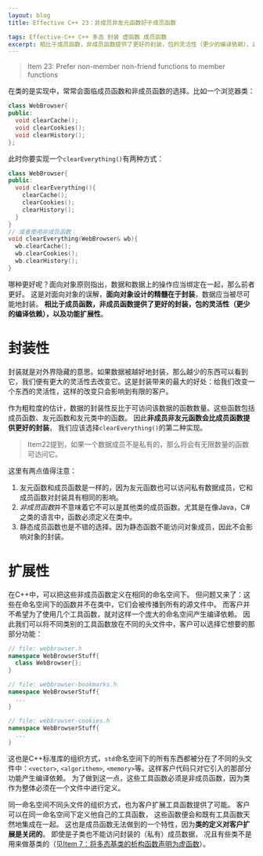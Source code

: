 ```yaml
---
layout: blog
title: Effective C++ 23：非成员非友元函数好于成员函数

tags: Effective-C++ C++ 多态 封装 虚函数 成员函数
excerpt: 相比于成员函数，非成员函数提供了更好的封装，包的灵活性（更少的编译依赖），以及功能扩展性。
---
```


> Item 23: Prefer non-member non-friend functions to member functions

在类的是实现中，常常会面临成员函数和非成员函数的选择。比如一个浏览器类：

```cpp
class WebBrowser{
public:
  void clearCache();
  void clearCookies();
  void clearHistory();
};
```

此时你要实现一个`clearEverything()`有两种方式：

```cpp
class WebBrowser{
public:
  void clearEverything(){
    clearCache();
    clearCookies();
    clearHistory();
  }
}
// 或者使用非成员函数：
void clearEverything(WebBrowser& wb){
  wb.clearCache();
  wb.clearCookies();
  wb.clearHistory();
}
```

哪种更好呢？面向对象原则指出，数据和数据上的操作应当绑定在一起，那么前者更好。
这是对面向对象的误解，**面向对象设计的精髓在于封装**，数据应当被尽可能地封装。
**相比于成员函数，非成员函数提供了更好的封装，包的灵活性（更少的编译依赖），以及功能扩展性**。

<!--more-->

# 封装性

封装就是对外界隐藏的意思。如果数据被越好地封装，那么越少的东西可以看到它，我们便有更大的灵活性去改变它。这是封装带来的最大的好处：给我们改变一个东西的灵活性，这样的改变只会影响到有限的客户。

作为粗粒度的估计，数据的封装性反比于可访问该数据的函数数量。这些函数包括成员函数、友元函数和友元类中的函数。
因此**非成员非友元函数会比成员函数提供更好的封装**，
我们应该选择`clearEverything()`的第二种实现。

> Item22提到，如果一个数据成员不是私有的，那么将会有无限数量的函数可访问它。

这里有两点值得注意：

1. 友元函数和成员函数是一样的，因为友元函数也可以访问私有数据成员，它和成员函数对封装具有相同的影响。
2. *非成员函数*并不意味着它不可以是其他类的成员函数。尤其是在像Java，C#之类的语言中，函数必须定义在类中。
3. 静态成员函数也是不错的选择。因为静态函数不能访问对象成员，因此不会影响对象的封装。

# 扩展性

在C++中，可以把这些非成员函数定义在相同的命名空间下。
但问题又来了：这些在命名空间下的函数并不在类中，它们会被传播到所有的源文件中。
而客户并不希望为了使用几个工具函数，就对这样一个庞大的命名空间产生编译依赖。
因此我们可以将不同类别的工具函数放在不同的头文件中，客户可以选择它想要的那部分功能：

```cpp
// file: webbrowser.h
namespace WebBrowserStuff{
  class WebBrowser{};
}

// file: webbrowser-bookmarks.h
namespace WebBrowserStuff{
  ...
}

// file: webbrowser-cookies.h
namespace WebBrowserStuff{
  ...
}
```

这也是C++标准库的组织方式，`std`命名空间下的所有东西都被分在了不同的头文件中：`<vector>`, `<algorithem>`, `<memory>`等。这样客户代码只对它引入的那部分功能产生编译依赖。
为了做到这一点，这些工具函数必须是非成员函数，因为类作为整体必须在一个文件中进行定义。

同一命名空间不同头文件的组织方式，也为客户扩展工具函数提供了可能。
客户可以在同一命名空间下定义他自己的工具函数，
这些函数便会和既有工具函数天然地集成在一起。
这也是成员函数无法做到的一个特性，因为**类的定义对客户扩展是关闭的**。
即使是子类也不能访问封装的（私有）成员数据，
况且有些类不是用来做基类的（见[Item 7：将多态基类的析构函数声明为虚函数][7]）。

[7]: /2015/07/24/effective-cpp-7.html
